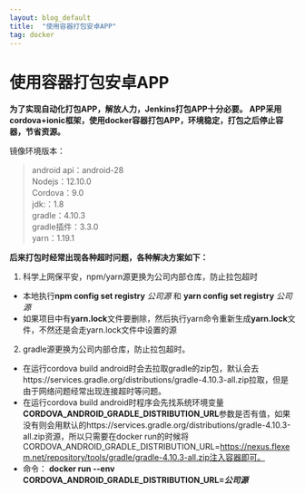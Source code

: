 ```yaml
---
layout: blog_default
title:  "使用容器打包安卓APP"
tag: docker
---
```


# 使用容器打包安卓APP

**为了实现自动化打包APP，解放人力，Jenkins打包APP十分必要。**
**APP采用cordova+ionic框架，使用docker容器打包APP，环境稳定，打包之后停止容器，节省资源。**

镜像环境版本：
 >  android api：android-28  
 >  Nodejs：12.10.0  
 >  Cordova：9.0  
 >  jdk:：1.8  
 >  gradle：4.10.3  
 >  gradle插件：3.3.0  
 >  yarn：1.19.1  

**后来打包时经常出现各种超时问题，各种解决方案如下：**

1. 科学上网保平安，npm/yarn源更换为公司内部仓库，防止拉包超时

 - 本地执行**npm config set registry** *公司源* 和 **yarn config set registry** *公司源*  
 - 如果项目中有**yarn.lock**文件要删除，然后执行yarn命令重新生成**yarn.lock**文件，不然还是会走yarn.lock文件中设置的源

2. gradle源更换为公司内部仓库，防止拉包超时。

 - 在运行cordova build android时会去拉取gradle的zip包，默认会去https://services.gradle.org/distributions/gradle-4.10.3-all.zip拉取，但是由于网络问题经常出现连接超时等问题。
 - 在运行cordova build android时程序会先找系统环境变量**CORDOVA_ANDROID_GRADLE_DISTRIBUTION_URL**参数是否有值，如果没有则会用默认的https://services.gradle.org/distributions/gradle-4.10.3-all.zip资源，所以只需要在docker run的时候将CORDOVA_ANDROID_GRADLE_DISTRIBUTION_URL=https://nexus.flexem.net/repository/tools/gradle/gradle-4.10.3-all.zip注入容器即可。
 - 命令：  **docker run --env CORDOVA_ANDROID_GRADLE_DISTRIBUTION_URL=*公司源***
